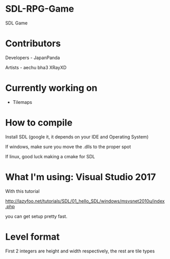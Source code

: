 # SDL-RPG-Game
SDL Game

# Contributors
Developers - JapanPanda

Artists - aechu bha3 XRayXD

# Currently working on
- Tilemaps

# How to compile
Install SDL (google it, it depends on your IDE and Operating System)

If windows, make sure you move the .dlls to the proper spot

If linux, good luck making a cmake for SDL

# What I'm using: Visual Studio 2017 
With this tutorial

http://lazyfoo.net/tutorials/SDL/01_hello_SDL/windows/msvsnet2010u/index.php 

you can get setup pretty fast.

# Level format
First 2 integers are height and width respectively, the rest are tile types
